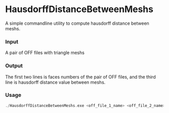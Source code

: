 # **HausdorffDistanceBetweenMeshs**

A simple commandline utility to compute hausdorff distance between meshs.

### Input

A pair of OFF files with triangle meshs

### Output

The first two lines is faces numbers of the pair of OFF files, and  the third line is hausdorff distance value between meshs.

### Usage

```c
./HausdorffDistanceBetweenMeshs.exe <off_file_1_name> <off_file_2_name>
```

